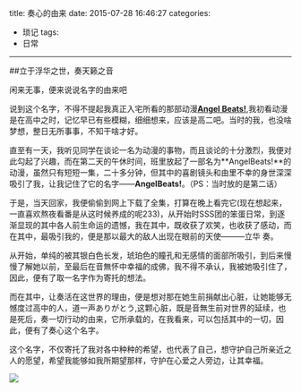 title: 奏心的由来
date: 2015-07-28 16:46:27
categories: 
 - 琐记
tags:
 - 日常
---

##立于浮华之世，奏天籁之音

闲来无事，便来说说名字的由来吧

<!--more-->


说到这个名字，不得不提起我真正入宅所看的那部动漫[**Angel Beats!**][Link1],我初看动漫是在高中之时，记忆早已有些模糊，细细想来，应该是高二吧。当时的我，也没啥梦想，整日无所事事，不知干啥才好。

直至有一天，我听见同学在谈论一名为动漫的事物，而且谈论的十分激烈，我便对此勾起了兴趣，而在第二天的午休时间，班里放起了一部名为**AngelBeats!**的动漫，虽然只有短短一集，二十多分钟，但其中的喜剧镜头和由里不幸的身世深深吸引了我，让我记住了它的名字——**AngelBeats!**。（PS：当时放的是第二话）

于是，当天回家，我便偷偷到网上下载了全集，打算在晚上看完它(现在想起来，一直喜欢熬夜看番是从这时候养成的呢233)，从开始时SSS团的笨蛋日常，到逐渐显现的其中各人前生命运的遗憾，我在其中，既收获了欢笑，也收获了感动，而在其中，最吸引我的，便是那以最大的敌人出现在眼前的天使———立华 奏。

从开始，单纯的被其银白色长发，琥珀色的瞳孔和无感情的面部所吸引，到后来慢慢了解她以前，至最后在音無怀中幸福的成佛，我不得不承认，我被她吸引住了，因此，便有了取一名字作为寄托的想法。

而在其中，让奏活在这世界的理由，便是想对那在她生前捐献出心脏，让她能够无憾度过高中的人，道一声ありがとう,这颗心脏，既是音無生前对世界的延续，也是死后，奏一切行动的由来，它所承载的，在我看来，可以包括其中的一切，因此，便有了奏心这个名字。

这个名字，不仅寄托了我对各中种种的希望，也代表了自己，想守护自己所亲近之人的愿望，希望我能够如我所期望那样，守护在心爱之人旁边，让其幸福。

![][Kanade]

[Link1]: http://zh.moegirl.org/Angel_Beats!
[Kanade]:/img/yande_rei.png